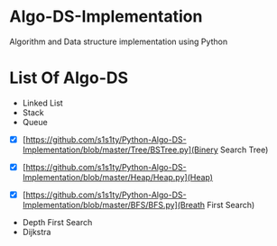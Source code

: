 # Algo-DS-Implementation
Algorithm and Data structure implementation using Python

# List Of Algo-DS
-  Linked List
-  Stack
-  Queue
- [x] [https://github.com/s1s1ty/Python-Algo-DS-Implementation/blob/master/Tree/BSTree.py](Binery Search Tree)
- [x] [https://github.com/s1s1ty/Python-Algo-DS-Implementation/blob/master/Heap/Heap.py](Heap)

- [x] [https://github.com/s1s1ty/Python-Algo-DS-Implementation/blob/master/BFS/BFS.py](Breath First Search)
- Depth First Search
- Dijkstra